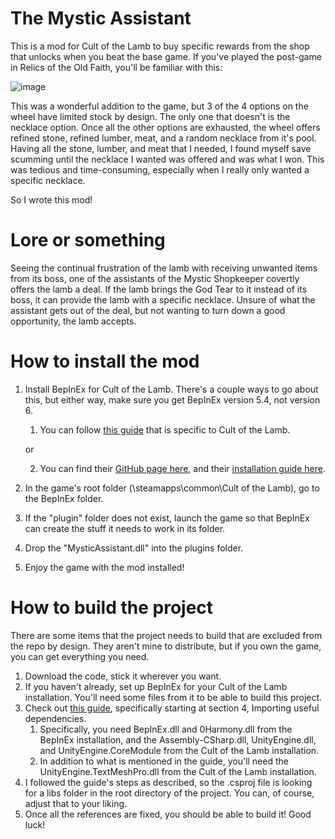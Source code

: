 # The Mystic Assistant
This is a mod for Cult of the Lamb to buy specific rewards from the shop that unlocks when you beat the base game.
If you've played the post-game in Relics of the Old Faith, you'll be familiar with this:

![image](https://user-images.githubusercontent.com/79609448/236652143-854e2a1b-e8c7-4845-bd86-89ef8809f727.png)

This was a wonderful addition to the game, but 3 of the 4 options on the wheel have limited stock by design. The only one that doesn't is the necklace option.
Once all the other options are exhausted, the wheel offers refined stone, refined lumber, meat, and a random necklace from it's pool.
Having all the stone, lumber, and meat that I needed, I found myself save scumming until the necklace I wanted was offered and was what I won.
This was tedious and time-consuming, especially when I really only wanted a specific necklace.

So I wrote this mod!

# Lore or something

Seeing the continual frustration of the lamb with receiving unwanted items from its boss, one of the assistants of the Mystic Shopkeeper covertly offers the lamb a deal.
If the lamb brings the God Tear to it instead of its boss, it can provide the lamb with a specific necklace.
Unsure of what the assistant gets out of the deal, but not wanting to turn down a good opportunity, the lamb accepts.

# How to install the mod

1. Install BepInEx for Cult of the Lamb. There's a couple ways to go about this, but either way, make sure you get BepInEx version 5.4, not version 6.
    1. You can follow [this guide](https://pebloop.notion.site/How-to-install-a-mod-aec545cc219e48e29b3d3587ca1cf83e) that is specific to Cult of the Lamb.
    
    or
    
    2. You can find their [GitHub page here](https://github.com/BepInEx/BepInEx/releases), and their [installation guide here](https://docs.bepinex.dev/articles/user_guide/installation/index.html#where-to-download-bepinex).
2. In the game's root folder (\steamapps\common\Cult of the Lamb), go to the BepInEx folder.
3. If the "plugin" folder does not exist, launch the game so that BepInEx can create the stuff it needs to work in its folder.
4. Drop the "MysticAssistant.dll" into the plugins folder.
5. Enjoy the game with the mod installed!

# How to build the project

There are some items that the project needs to build that are excluded from the repo by design. They aren't mine to distribute, but if you own the game, you can get everything you need.

1. Download the code, stick it wherever you want.
2. If you haven't already, set up BepInEx for your Cult of the Lamb installation. You'll need some files from it to be able to build this project.
3. Check out [this guide](https://pebloop.notion.site/Setup-your-environment-7edd198ac4c14bc8b4f44572bf66d761), specifically starting at section 4, Importing useful dependencies.
    1. Specifically, you need BepInEx.dll and 0Harmony.dll from the BepInEx installation, and the Assembly-CSharp.dll, UnityEngine.dll, and UnityEngine.CoreModule from the Cult of the Lamb installation.
    2. In addition to what is mentioned in the guide, you'll need the UnityEngine.TextMeshPro.dll from the Cult of the Lamb installation.
4. I followed the guide's steps as described, so the .csproj file is looking for a libs folder in the root directory of the project. You can, of course, adjust that to your liking.
5. Once all the references are fixed, you should be able to build it! Good luck!

